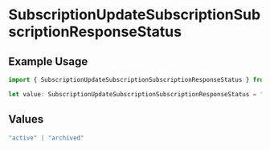 # SubscriptionUpdateSubscriptionSubscriptionResponseStatus

## Example Usage

```typescript
import { SubscriptionUpdateSubscriptionSubscriptionResponseStatus } from "jani-payments/models/operations";

let value: SubscriptionUpdateSubscriptionSubscriptionResponseStatus = "active";
```

## Values

```typescript
"active" | "archived"
```